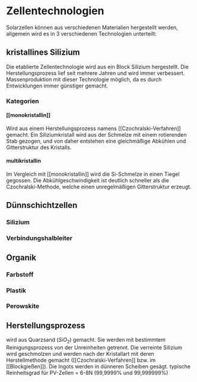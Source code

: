 # Zellentechnologien
Solarzellen können aus verschiedenen Materialien hergestellt werden, allgemein wird es in 3 verschiedenen Technologien unterteilt:
## kristallines Silizium
Die etablierte Zellentechnologie wird aus ein Block Silizium hergestellt. Die Herstellungsprozess lief seit mehrere Jahren und wird immer verbessert. Massenproduktion mit dieser Technologie möglich, da es durch Entwicklungen immer günstiger gemacht.
### Kategorien
#### [[monokristallin]]
Wird aus einem Herstellungsprozess namens [[Czochralski-Verfahren]] gemacht. Ein Siliziumkristall wird aus der Schmelze mit einem rotierenden Stab gezogen, und von daher entstehen eine gleichmäßige Abkühlen und Gitterstruktur des Kristalls.
#### multikristallin
Im Vergleich mit [[monokristallin]] wird die Si-Schmelze in einen Tiegel gegossen. Die Abkühlgeschwindigkeit ist deutlich schneller als die Czochralski-Methode,
welche einen unregelmäßigen Gitterstruktur erzeugt. 
## Dünnschichtzellen
### Silizium
### Verbindungshalbleiter
## Organik
### Farbstoff
### Plastik
### Perowskite
## Herstellungsprozess
wird aus Quarzsand ($SiO_2$) gemacht. Sie werden mit bestimmtem Reinigungsprozess von der Unreinheiten getrennt. Die verreinte Silizium wird geschmolzen und werden nach der Kristallart mit deren Herstellmethode gemacht ([[Czochralski-Verfahren]] bzw. im [[Blockgießen]]). Die Ingots werden in dünneren Scheiben gesägt. typische Reinheitsgrad für PV-Zellen = 6-8N (99,9999% und 99,999999%)